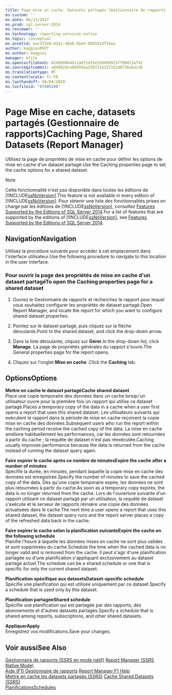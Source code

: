 ```yaml
---
title: Page mise en cache, datasets partagés (Gestionnaire de rapports) | Microsoft Docs
ms.custom: ''
ms.date: 06/13/2017
ms.prod: sql-server-2014
ms.reviewer: ''
ms.technology: reporting-services-native
ms.topic: conceptual
ms.assetid: eac372e9-d2a1-48a8-bbe5-09d101df16ea
author: maggiesMSFT
ms.author: maggies
manager: kfile
ms.openlocfilehash: 62d899964911a6f2d35e59d49d925ff80013af42
ms.sourcegitcommit: ad4d92dce894592a259721a1571b1d8736abacdb
ms.translationtype: MT
ms.contentlocale: fr-FR
ms.lasthandoff: 08/04/2020
ms.locfileid: "87605260"
---
```

# <a name="caching-page-shared-datasets-report-manager"></a><span data-ttu-id="3a748-102">Page Mise en cache, datasets partagés (Gestionnaire de rapports)</span><span class="sxs-lookup"><span data-stu-id="3a748-102">Caching Page, Shared Datasets (Report Manager)</span></span>
  <span data-ttu-id="3a748-103">Utilisez la page de propriétés de mise en cache pour définir les options de mise en cache d'un dataset partagé.</span><span class="sxs-lookup"><span data-stu-id="3a748-103">Use the Caching properties page to set the cache options for a shared dataset.</span></span>  
  
> [!NOTE]  
>  <span data-ttu-id="3a748-104">Cette fonctionnalité n'est pas disponible dans toutes les éditions de [!INCLUDE[ssNoVersion](../includes/ssnoversion-md.md)].</span><span class="sxs-lookup"><span data-stu-id="3a748-104">This feature is not available in every edition of [!INCLUDE[ssNoVersion](../includes/ssnoversion-md.md)].</span></span> <span data-ttu-id="3a748-105">Pour obtenir une liste des fonctionnalités prises en charge par les éditions de [!INCLUDE[ssNoVersion](../includes/ssnoversion-md.md)], consultez [Features Supported by the Editions of SQL Server 2014](../../2014/getting-started/features-supported-by-the-editions-of-sql-server-2014.md).</span><span class="sxs-lookup"><span data-stu-id="3a748-105">For a list of features that are supported by the editions of [!INCLUDE[ssNoVersion](../includes/ssnoversion-md.md)], see [Features Supported by the Editions of SQL Server 2014](../../2014/getting-started/features-supported-by-the-editions-of-sql-server-2014.md).</span></span>  
  
## <a name="navigation"></a><span data-ttu-id="3a748-106">Navigation</span><span class="sxs-lookup"><span data-stu-id="3a748-106">Navigation</span></span>  
 <span data-ttu-id="3a748-107">Utilisez la procédure suivante pour accéder à cet emplacement dans l'interface utilisateur.</span><span class="sxs-lookup"><span data-stu-id="3a748-107">Use the following procedure to navigate to this location in the user interface.</span></span>  
  
### <a name="to-open-the-caching-properties-page-for-a-shared-dataset"></a><span data-ttu-id="3a748-108">Pour ouvrir la page des propriétés de mise en cache d'un dataset partagé</span><span class="sxs-lookup"><span data-stu-id="3a748-108">To open the Caching properties page for a shared dataset</span></span>  
  
1.  <span data-ttu-id="3a748-109">Ouvrez le Gestionnaire de rapports et recherchez le rapport pour lequel vous souhaitez configurer les propriétés de dataset partagé.</span><span class="sxs-lookup"><span data-stu-id="3a748-109">Open Report Manager, and locate the report for which you want to configure shared dataset properties.</span></span>  
  
2.  <span data-ttu-id="3a748-110">Pointez sur le dataset partagé, puis cliquez sur la flèche déroulante.</span><span class="sxs-lookup"><span data-stu-id="3a748-110">Point to the shared dataset, and click the drop-down arrow.</span></span>  
  
3.  <span data-ttu-id="3a748-111">Dans la liste déroulante, cliquez sur **Gérer**.</span><span class="sxs-lookup"><span data-stu-id="3a748-111">In the drop-down list, click **Manage**.</span></span> <span data-ttu-id="3a748-112">La page de propriétés générales du rapport s'ouvre.</span><span class="sxs-lookup"><span data-stu-id="3a748-112">The General properties page for the report opens.</span></span>  
  
4.  <span data-ttu-id="3a748-113">Cliquez sur l'onglet **Mise en cache** .</span><span class="sxs-lookup"><span data-stu-id="3a748-113">Click the **Caching** tab.</span></span>  
  
## <a name="options"></a><span data-ttu-id="3a748-114">Options</span><span class="sxs-lookup"><span data-stu-id="3a748-114">Options</span></span>  
 <span data-ttu-id="3a748-115">**Mettre en cache le dataset partagé**</span><span class="sxs-lookup"><span data-stu-id="3a748-115">**Cache shared dataset**</span></span>  
 <span data-ttu-id="3a748-116">Place une copie temporaire des données dans un cache lorsqu'un utilisateur ouvre pour la première fois un rapport qui utilise ce dataset partagé.</span><span class="sxs-lookup"><span data-stu-id="3a748-116">Places a temporary copy of the data in a cache when a user first opens a report that uses this shared dataset.</span></span> <span data-ttu-id="3a748-117">Les utilisateurs suivants qui exécutent le rapport dans la période de mise en cache reçoivent la copie mise en cache des données.</span><span class="sxs-lookup"><span data-stu-id="3a748-117">Subsequent users who run the report within the caching period receive the cached copy of the data.</span></span> <span data-ttu-id="3a748-118">La mise en cache améliore habituellement les performances, car les données sont retournées à partir du cache ; la requête de dataset n'est pas réexécutée.</span><span class="sxs-lookup"><span data-stu-id="3a748-118">Caching usually improves performance because the data is returned from the cache instead of running the dataset query again.</span></span>  
  
 <span data-ttu-id="3a748-119">**Faire expirer le cache après ce nombre de minutes**</span><span class="sxs-lookup"><span data-stu-id="3a748-119">**Expire the cache after a number of minutes**</span></span>  
 <span data-ttu-id="3a748-120">Spécifie la durée, en minutes, pendant laquelle la copie mise en cache des données est enregistrée.</span><span class="sxs-lookup"><span data-stu-id="3a748-120">Specify the number of minutes to save the cached copy of the data.</span></span> <span data-ttu-id="3a748-121">Dès qu'une copie temporaire expire, les données ne sont plus retournées à partir du cache.</span><span class="sxs-lookup"><span data-stu-id="3a748-121">As soon as a temporary copy expires, the data is no longer returned from the cache.</span></span> <span data-ttu-id="3a748-122">Lors de l'ouverture suivante d'un rapport utilisant ce dataset partagé par un utilisateur, la requête de dataset s'exécute et le serveur de rapports réinsère une copie des données actualisées dans le cache.</span><span class="sxs-lookup"><span data-stu-id="3a748-122">The next time a user opens a report that uses this shared dataset, the dataset query runs and the report server places a copy of the refreshed data back in the cache.</span></span>  
  
 <span data-ttu-id="3a748-123">**Faire expirer le cache selon la planification suivante**</span><span class="sxs-lookup"><span data-stu-id="3a748-123">**Expire the cache on the following schedule**</span></span>  
 <span data-ttu-id="3a748-124">Planifie l'heure à laquelle les données mises en cache ne sont plus valides et sont supprimées du cache.</span><span class="sxs-lookup"><span data-stu-id="3a748-124">Schedule the time when the cached data is no longer valid and is removed from the cache.</span></span> <span data-ttu-id="3a748-125">Il peut s'agir d'une planification partagée ou d'une planification s'appliquant exclusivement au dataset partagé actuel.</span><span class="sxs-lookup"><span data-stu-id="3a748-125">The schedule can be a shared schedule or one that is specific for only the current shared dataset.</span></span>  
  
 <span data-ttu-id="3a748-126">**Planification spécifique aux datasets**</span><span class="sxs-lookup"><span data-stu-id="3a748-126">**Dataset-specific schedule**</span></span>  
 <span data-ttu-id="3a748-127">Spécifie une planification qui est utilisée uniquement par ce dataset.</span><span class="sxs-lookup"><span data-stu-id="3a748-127">Specify a schedule that is used only by this dataset.</span></span>  
  
 <span data-ttu-id="3a748-128">**Planification partagée**</span><span class="sxs-lookup"><span data-stu-id="3a748-128">**Shared schedule**</span></span>  
 <span data-ttu-id="3a748-129">Spécifie une planification qui est partagée par des rapports, des abonnements et d'autres datasets partagés.</span><span class="sxs-lookup"><span data-stu-id="3a748-129">Specify a schedule that is shared among reports, subscriptions, and other shared datasets.</span></span>  
  
 <span data-ttu-id="3a748-130">**Appliquer**</span><span class="sxs-lookup"><span data-stu-id="3a748-130">**Apply**</span></span>  
 <span data-ttu-id="3a748-131">Enregistrez vos modifications.</span><span class="sxs-lookup"><span data-stu-id="3a748-131">Save your changes.</span></span>  
  
## <a name="see-also"></a><span data-ttu-id="3a748-132">Voir aussi</span><span class="sxs-lookup"><span data-stu-id="3a748-132">See Also</span></span>  
 <span data-ttu-id="3a748-133">[Gestionnaire de rapports &#40;SSRS en mode natif&#41;](../../2014/reporting-services/report-manager-ssrs-native-mode.md) </span><span class="sxs-lookup"><span data-stu-id="3a748-133">[Report Manager  &#40;SSRS Native Mode&#41;](../../2014/reporting-services/report-manager-ssrs-native-mode.md) </span></span>  
 <span data-ttu-id="3a748-134">[Aide (F1) Gestionnaire de rapports](../../2014/reporting-services/report-manager-f1-help.md) </span><span class="sxs-lookup"><span data-stu-id="3a748-134">[Report Manager F1 Help](../../2014/reporting-services/report-manager-f1-help.md) </span></span>  
 <span data-ttu-id="3a748-135">[Mettre en cache les datasets partagés &#40;SSRS&#41;](report-server/cache-shared-datasets-ssrs.md) </span><span class="sxs-lookup"><span data-stu-id="3a748-135">[Cache Shared Datasets &#40;SSRS&#41;](report-server/cache-shared-datasets-ssrs.md) </span></span>  
 [<span data-ttu-id="3a748-136">Planifications</span><span class="sxs-lookup"><span data-stu-id="3a748-136">Schedules</span></span>](subscriptions/schedules.md)  
  
  
